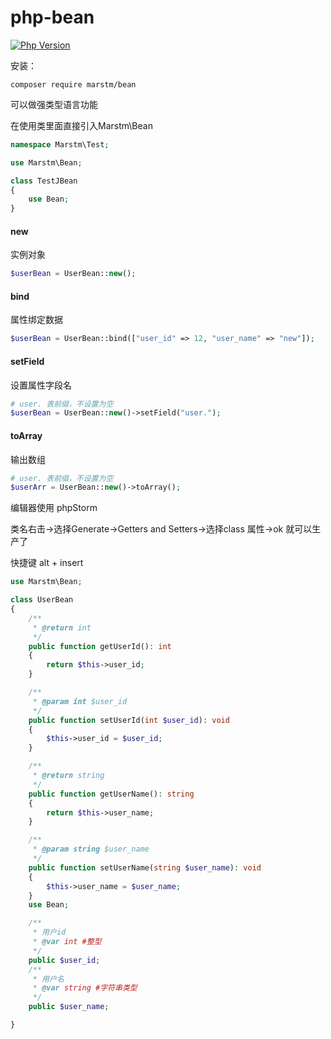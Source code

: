 # php-bean 

[![Php Version](https://img.shields.io/badge/php-%3E=7.1-brightgreen.svg?maxAge=2592000)](https://secure.php.net/)

安装：
```
composer require marstm/bean
```

可以做强类型语言功能

在使用类里面直接引入Marstm\Bean
```php
namespace Marstm\Test;

use Marstm\Bean;

class TestJBean
{
    use Bean;
}
```

#### new

实例对象

```php
$userBean = UserBean::new();
```


#### bind

属性绑定数据

```php
$userBean = UserBean::bind(["user_id" => 12, "user_name" => "new"]);
```
#### setField

设置属性字段名
 
```php
# user. 表前缀，不设置为空
$userBean = UserBean::new()->setField("user.");
```

#### toArray

输出数组
 
```php
# user. 表前缀，不设置为空
$userArr = UserBean::new()->toArray();
```
编辑器使用 phpStorm

类名右击->选择Generate->Getters and Setters->选择class 属性->ok 就可以生产了

快捷键 alt + insert

```php
use Marstm\Bean;

class UserBean
{
    /**
     * @return int
     */
    public function getUserId(): int
    {
        return $this->user_id;
    }

    /**
     * @param int $user_id
     */
    public function setUserId(int $user_id): void
    {
        $this->user_id = $user_id;
    }

    /**
     * @return string
     */
    public function getUserName(): string
    {
        return $this->user_name;
    }

    /**
     * @param string $user_name
     */
    public function setUserName(string $user_name): void
    {
        $this->user_name = $user_name;
    }
    use Bean;

    /**
     * 用户id
     * @var int #整型
     */
    public $user_id;
    /**
     * 用户名
     * @var string #字符串类型
     */
    public $user_name;

}
```
